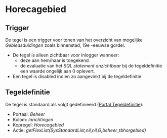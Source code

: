 # Horecagebied

## Trigger

De tegel is een trigger voor tonen van het overzicht van mogelijke *Gebiedsduidingen* zoals binnenstad, 19e -eeuwse gordel.

- De tegel is alleen zichtbaar voor inlogger wanneer:
  - deze aan hem/haar is toegekend
  - de evaluatie van het *SQL statement onzichtbaar* bij de tegeldefinitie een waarde ongelijk aan 0 oplevert.
- Een tegel is disabled indien zo aangevinkt bij de tegeldefinitie.

## Tegeldefinitie

De tegel is standaard als volgt gedefinieerd ([Portal Tegeldefinitie](/docs/instellen_inrichten/portaldefinitie/portal_tegel.md)):

- Portaal: *Beheer*
- Kolom: *Inrichtingen*
- Kopregel: *Horecagebied*
- Actie: *getFlexList(SysStandardList,nil,nil,G,beheer_tbhorgebied)*
